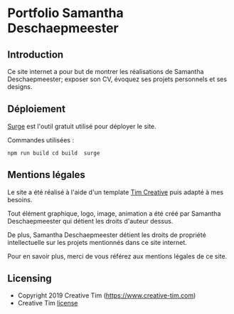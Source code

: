 # Portfolio Samantha Deschaepmeester

## Introduction

Ce site internet a pour but de montrer les réalisations de Samantha Deschaepmeester; exposer son CV, évoquez ses projets personnels et ses designs.

## Déploiement

[Surge](https://surge.sh/) est l'outil gratuit utilisé pour déployer le site.

Commandes utilisées :

``
npm run build
cd build 
surge
``

## Mentions légales 

Le site a été réalisé à l'aide d'un template [Tim Creative](https://www.creative-tim.com) puis adapté à mes besoins.

Tout élément graphique, logo, image, animation a été créé par Samantha Deschaepmeester qui détient les droits d'auteur dessus.

De plus, Samantha Deschaepmeester détient les droits de propriété intellectuelle sur les projets mentionnés dans ce site internet. 

Pour en savoir plus, merci de vous référez aux mentions légales de ce site.

## Licensing

- Copyright 2019 Creative Tim (https://www.creative-tim.com)
- Creative Tim [license](https://www.creative-tim.com/license)


